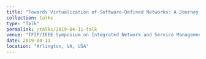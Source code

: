 ```yaml
---
title: "Towards Virtualization of Software-Defined Networks: A Journey in Three Acts"
collection: talks
type: "Talk"
permalink: /talks/2019-04-11-talk
venue: "IFIP/IEEE Symposium on Integrated Network and Service Management (IM)"
date: 2019-04-11
location: "Arlington, VA, USA"
---
```


